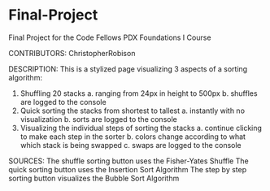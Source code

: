 Final-Project
=============

Final Project for the Code Fellows PDX Foundations I Course

CONTRIBUTORS:
ChristopherRobison

DESCRIPTION:
This is a stylized page visualizing 3 aspects of a sorting algorithm:
1) Shuffling 20 stacks 
	a. ranging from 24px in height to 500px
	b. shuffles are logged to the console
2) Quick sorting the stacks from shortest to tallest 
	a. instantly with no visualization
	b. sorts are logged to the console
3) Visualizing the individual steps of sorting the stacks
	a. continue clicking to make each step in the sorter
	b. colors change according to what which stack is being swapped
	c. swaps are logged to the console
	
SOURCES:
The shuffle sorting button uses the Fisher-Yates Shuffle
The quick sorting button uses the Insertion Sort Algorithm
The step by step sorting button visualizes the Bubble Sort Algorithm